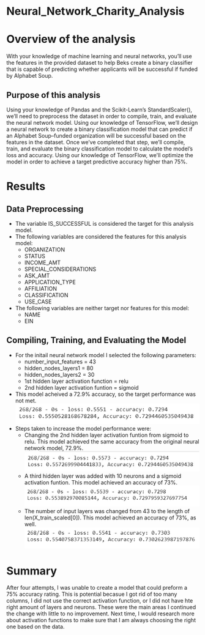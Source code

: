 # Neural_Network_Charity_Analysis
# Overview of the analysis
With your knowledge of machine learning and neural networks, you’ll use the features in the provided dataset to help Beks create a binary classifier that is capable of predicting whether applicants will be successful if funded by Alphabet Soup.
## Purpose of this analysis
Using your knowledge of Pandas and the Scikit-Learn’s StandardScaler(), we’ll need to preprocess the dataset in order to compile, train, and evaluate the neural network model. Using our knowledge of TensorFlow, we’ll design a neural network to create a binary classification model that can predict if an Alphabet Soup–funded organization will be successful based on the features in the dataset. Once we’ve completed that step, we’ll compile, train, and evaluate the binary classification model to calculate the model’s loss and accuracy. Using our knowledge of TensorFlow, we'll optimize the model in order to achieve a target predictive accuracy higher than 75%. 
# Results
## Data Preprocessing
- The  variable IS_SUCCESSFUL is considered the target for this analysis model.
- The following variables are considered the features for this analysis model:
	- ORGANIZATION
	- STATUS
	- INCOME_AMT
	- SPECIAL_CONSIDERATIONS
	- ASK_AMT
	- APPLICATION_TYPE
	- AFFILIATION
	- CLASSIFICATION
	- USE_CASE
- The following variables are neither target nor features for this model:
	- NAME
	- EIN
## Compiling, Training, and Evaluating the Model
- For the initail neural network model I selected the following parameters:
	- number_input_features = 43
	- hidden_nodes_layers1 = 80
	- hidden_nodes_layers2 = 30
	- 1st hidden layer activation function = relu
	- 2nd hidden layer activation funtion = sigmoid
- This model acheived a 72.9% accuracy, so the target performance was not met.
![original_nn](https://github.com/arelysrsd87/Neural_Network_Charity_Analysis/blob/main/Images/original_nn.jpg)  
- Steps taken to increase the model performance were:
	- Changing the 2nd hidden layer activation funtion from sigmoid to relu. This model achieved the same accuracy from the original neural network model, 72.9%.
	![attempt1_nn](https://github.com/arelysrsd87/Neural_Network_Charity_Analysis/blob/main/Images/attempt1_nn.jpg)  
	- A third hidden layer was added with 10 neurons and a sigmoid activation funtion. This model achieved an accuracy of 73%.
	![attempt2_nn](https://github.com/arelysrsd87/Neural_Network_Charity_Analysis/blob/main/Images/attempt2_nn.jpg)  
	- The number of input layers was changed from 43 to the length of len(X_train_scaled[0]). This model achieved an accuracy of 73%, as well.
	![attempt3_nn](https://github.com/arelysrsd87/Neural_Network_Charity_Analysis/blob/main/Images/attempt3_nn.jpg)  
# Summary
After four attempts, I was unable to create a model that could preform a 75% accuracy rating. This is potential becasue I got rid of too many columns, I did not use the correct activation function, or I did not have hte right amount of layers and neurons. These were the main areas I continued the change with little to no improvement. Next time, I would research more about activation functions to make sure that I am always choosing the right one based on the data.